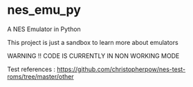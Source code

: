 # nes_emu_py
A NES Emulator in Python

This project is just a sandbox to learn more about emulators

WARNING !! CODE IS CURRENTLY IN NON WORKING MODE

Test references :
https://github.com/christopherpow/nes-test-roms/tree/master/other
